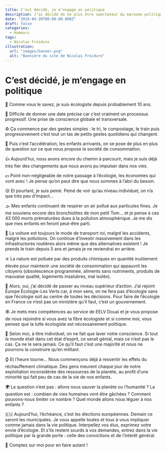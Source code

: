 ```yaml
---
title: C’est décidé, je m’engage en politique
description: J’ai décidé de ne plus être spectateur du marasme politique ambiant, découvrez mes motivations détaillées.
date: "2019-04-20T08:00:00.000Z"
draft: false
categories:
  - Humeurs
tags:
  - Nicolas Froidure
illustration:
  url: "images/banner.png"
  alt: "Bannière du site de Nicolas Froidure"
---
```


# C’est décidé, je m’engage en politique

💚 Comme vous le savez, je suis écologiste depuis probablement 10 ans.

📅 Difficile de donner une date précise car c’est vraiment un processus progressif. Une prise de conscience globale et transversale.

♻️ Ça commence par des gestes simples : le tri, le compostage, le train puis progressivement c’est tout un tas de petits gestes quotidiens qui changent.

🐣 Puis c’est l’accélération, les enfants arrivants, on se pose de plus en plus de question sur ce que nous propose la société de consommation.

👍 Aujourd’hui, nous avons encore du chemin à parcourir, mais je suis déjà très fier des changements que nous avons pu impulser dans nos vies.

💵 Point non-négligeable de notre passage à l’écologie, les économies qui vont avec ! Je pense qu’on peut dire que nous sommes à l’abri du besoin.

😢 Et pourtant, je suis peiné. Peiné de voir qu’au niveau individuel, on n’a que très peu d’impact...

🌫️ Mes enfants continuent de respirer un air pollué aux particules fines. Je me souviens encore des bronchiolites de mon petit Tom... et je pense à ces 43 000 morts prématurées dues à la pollution atmosphérique. Je me dis que mes enfants en feront peut-être parti.

🚗 La voiture est toujours le mode de transport roi, malgré les accidents, malgré les pollutions. On continue d’investir massivement dans les infrastructures routières alors même que des alternatives existent ! Je prends le train depuis 5 ans et jamais je ne reviendrai en arrière.

☣️ La nature est polluée par des produits chimiques en quantité inutilement élevée pour maintenir une société de consommation qui appauvrit les citoyens (obsolescence programmée, aliments sans nutriments, produits de mauvaise qualité, logements insalubres, mal isolés).

🌻 Alors, oui, j’ai décidé de passer au niveau supérieur d’action. J’ai rejoint Europe Écologie-Les Verts car, à mon sens, on ne fera pas d’écologie sans que l’écologie soit au centre de toutes les décisions. Pour faire de l’écologie en France ce n’est pas un ministère qu’il faut, c’est un gouvernement.

🕸️ Je mets mes compétences au service de EELV Douai et je vous propose de nous rejoindre si vous avez la fibre écologiste et si comme moi, vous pensez que la lutte écologiste est nécessairement politique.

🤷 Selon moi, à titre individuel, on ne fait que laver notre conscience. Si tout le monde était dans cet état d’esprit, ce serait génial, mais ce n’est pas le cas. Ça ne le sera jamais. Ce qu’il faut c’est une majorité et nous ne pourrons la construire qu’en militant.

⌚ Et l’heure tourne... Nous commençons déjà à ressentir les effets du réchauffement climatique. Des gens meurent chaque jour de notre exploitation inconsidérée des ressources de la planète, au profit d’une minorité qui fait peu de cas de la vie de nos enfants.

🌍 La question n’est pas : allons nous sauver la planète ou l’humanité ? La question est : combien de vies humaines vont être gâchées ? Comment pouvons-nous limiter ce nombre ? Quel monde allons nous léguer à nos enfants ?

🇪🇺 Aujourd’hui, l’échéance, c’est les élections européennes. Demain ce seront les municipales. Je vous appelle toutes et tous à vous impliquer comme jamais dans la vie politique. Interpellez vos élus, exprimez votre envie d’écologie. Et s’ils restent sourds à vos demandes, entrez dans la vie politique par la grande porte : celle des convictions et de l’intérêt général.

🙋 Comptez sur moi pour en faire autant !
